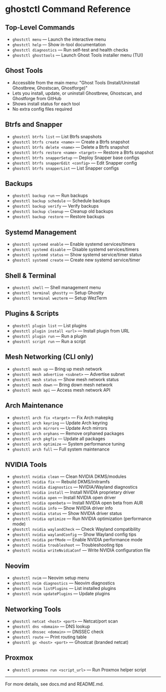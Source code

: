 # ghostctl Command Reference

## Top-Level Commands

- `ghostctl menu` — Launch the interactive menu
- `ghostctl help` — Show in-tool documentation
- `ghostctl diagnostics` — Run self-test and health checks
- `ghostctl ghosttools` — Launch Ghost Tools installer menu (TUI)

## Ghost Tools
- Accessible from the main menu: "Ghost Tools (Install/Uninstall Ghostbrew, Ghostscan, Ghostforge)"
- Lets you install, update, or uninstall Ghostbrew, Ghostscan, and Ghostforge from GitHub
- Shows install status for each tool
- No extra config files required

## Btrfs and Snapper
- `ghostctl btrfs list` — List Btrfs snapshots
- `ghostctl btrfs create <name>` — Create a Btrfs snapshot
- `ghostctl btrfs delete <name>` — Delete a Btrfs snapshot
- `ghostctl btrfs restore <name> <target>` — Restore a Btrfs snapshot
- `ghostctl btrfs snapperSetup` — Deploy Snapper base configs
- `ghostctl btrfs snapperEdit <config>` — Edit Snapper config
- `ghostctl btrfs snapperList` — List Snapper configs

## Backups
- `ghostctl backup run` — Run backups
- `ghostctl backup schedule` — Schedule backups
- `ghostctl backup verify` — Verify backups
- `ghostctl backup cleanup` — Cleanup old backups
- `ghostctl backup restore` — Restore backups

## Systemd Management
- `ghostctl systemd enable` — Enable systemd services/timers
- `ghostctl systemd disable` — Disable systemd services/timers
- `ghostctl systemd status` — Show systemd service/timer status
- `ghostctl systemd create` — Create new systemd service/timer

## Shell & Terminal
- `ghostctl shell` — Shell management menu
- `ghostctl terminal ghostty` — Setup Ghostty
- `ghostctl terminal wezterm` — Setup WezTerm

## Plugins & Scripts
- `ghostctl plugin list` — List plugins
- `ghostctl plugin install <url>` — Install plugin from URL
- `ghostctl plugin run` — Run a plugin
- `ghostctl script run` — Run a script

## Mesh Networking (CLI only)
- `ghostctl mesh up` — Bring up mesh network
- `ghostctl mesh advertise <subnet>` — Advertise subnet
- `ghostctl mesh status` — Show mesh network status
- `ghostctl mesh down` — Bring down mesh network
- `ghostctl mesh api` — Access mesh network API

## Arch Maintenance
- `ghostctl arch fix <target>` — Fix Arch makepkg
- `ghostctl arch keyring` — Update Arch keyring
- `ghostctl arch mirrors` — Update Arch mirrors
- `ghostctl arch orphans` — Remove orphaned packages
- `ghostctl arch pkgfix` — Update all packages
- `ghostctl arch optimize` — System performance tuning
- `ghostctl arch full` — Full system maintenance

## NVIDIA Tools
- `ghostctl nvidia clean` — Clean NVIDIA DKMS/modules
- `ghostctl nvidia fix` — Rebuild DKMS/initramfs
- `ghostctl nvidia diagnostics` — NVIDIA/Wayland diagnostics
- `ghostctl nvidia install` — Install NVIDIA proprietary driver
- `ghostctl nvidia open` — Install NVIDIA open driver
- `ghostctl nvidia openbeta` — Install NVIDIA open beta from AUR
- `ghostctl nvidia info` — Show NVIDIA driver info
- `ghostctl nvidia status` — Show NVIDIA driver status
- `ghostctl nvidia optimize` — Run NVIDIA optimization (performance mode)
- `ghostctl nvidia waylandCheck` — Check Wayland compatibility
- `ghostctl nvidia waylandConfig` — Show Wayland config tips
- `ghostctl nvidia perfMode` — Enable NVIDIA performance mode
- `ghostctl nvidia troubleshoot` — Troubleshooting tips
- `ghostctl nvidia writeNvidiaConf` — Write NVIDIA configuration file

## Neovim
- `ghostctl nvim` — Neovim setup menu
- `ghostctl nvim diagnostics` — Neovim diagnostics
- `ghostctl nvim listPlugins` — List installed plugins
- `ghostctl nvim updatePlugins` — Update plugins

## Networking Tools
- `ghostctl netcat <host> <port>` — Netcat/port scan
- `ghostctl dns <domain>` — DNS lookup
- `ghostctl dnssec <domain>` — DNSSEC check
- `ghostctl route` — Print routing table
- `ghostctl gc <host> <port>` — Ghostcat (branded netcat)

## Proxmox
- `ghostctl proxmox run <script_url>` — Run Proxmox helper script

---

For more details, see docs.md and README.md.

